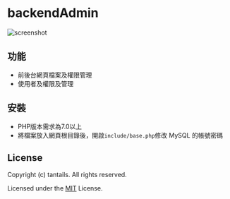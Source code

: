 # backendAdmin

![screenshot](https://tantails.github.io/backendAdmin/screenshot.png "screenshot")

## 功能
* 前後台網頁檔案及權限管理
* 使用者及權限及管理

## 安裝
* PHP版本需求為7.0以上
* 將檔案放入網頁根目錄後，開啟`include/base.php`修改 MySQL 的帳號密碼

## License

Copyright (c) tantails. All rights reserved.

Licensed under the [MIT](LICENSE.md) License.
